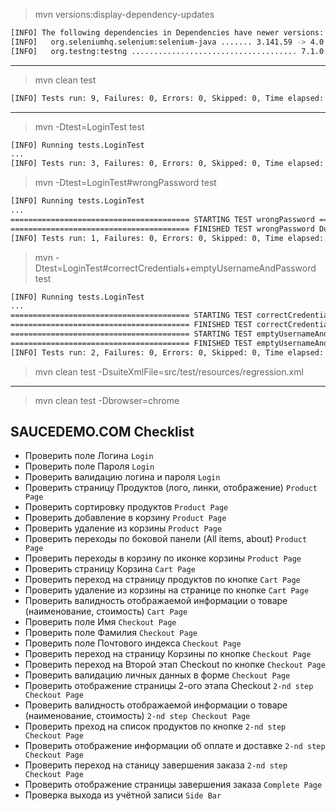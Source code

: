 >mvn versions:display-dependency-updates
```sh
[INFO] The following dependencies in Dependencies have newer versions:
[INFO]   org.seleniumhq.selenium:selenium-java ....... 3.141.59 -> 4.0.0-beta-1
[INFO]   org.testng:testng ..................................... 7.1.0 -> 7.3.0
```
------------
>mvn clean test
```sh
[INFO] Tests run: 9, Failures: 0, Errors: 0, Skipped: 0, Time elapsed: 37.018 s - in TestSuite
```
------------
>mvn -Dtest=LoginTest test
```sh
[INFO] Running tests.LoginTest
...
[INFO] Tests run: 3, Failures: 0, Errors: 0, Skipped: 0, Time elapsed: 10.236 s - in tests.LoginTest
```
>mvn -Dtest=LoginTest#wrongPassword test
```sh
[INFO] Running tests.LoginTest
...
======================================== STARTING TEST wrongPassword ========================================
======================================== FINISHED TEST wrongPassword Duration: 1s ========================================
[INFO] Tests run: 1, Failures: 0, Errors: 0, Skipped: 0, Time elapsed: 3.977 s - in tests.LoginTest
```
>mvn -Dtest=LoginTest#correctCredentials+emptyUsernameAndPassword test
```sh
[INFO] Running tests.LoginTest
...
======================================== STARTING TEST correctCredentials ========================================
======================================== FINISHED TEST correctCredentials Duration: 1s ========================================
======================================== STARTING TEST emptyUsernameAndPassword ========================================
======================================== FINISHED TEST emptyUsernameAndPassword Duration: 1s ========================================
[INFO] Tests run: 2, Failures: 0, Errors: 0, Skipped: 0, Time elapsed: 7.287 s - in tests.LoginTest
```
>mvn clean test -DsuiteXmlFile=src/test/resources/regression.xml
------------
>mvn clean test -Dbrowser=chrome



## **SAUCEDEMO.COM Checklist**

- Проверить поле Логина	`Login`
- Проверить поле Пароля	`Login`
- Проверить валидацию логина и пароля	`Login`
- Проверить страницу Продуктов (лого, линки, отображение)	`Product Page`
- Проверить сортировку продуктов	`Product Page`
- Проверить добавление в корзину	`Product Page`
- Проверить удаление из корзины	`Product Page`
- Проверить переходы по боковой панели (All items, about)	`Product Page`
- Проверить переходы в корзину по иконке корзины 	`Product Page`
- Проверить страницу Корзина `Cart Page`
- Проверить переход на страницу продуктов по кнопке	`Cart Page`
- Проверить удаление из корзины на странице по кнопке	`Cart Page`
- Проверить валидность отображаемой информации о товаре (наименование, стоимость)  	`Cart Page`
- Проверить поле Имя	`Checkout Page`
- Проверить поле Фамилия	`Checkout Page`
- Проверить поле Почтового индекса	`Checkout Page`
- Проверить переход на страницу Корзины по кнопке 	`Checkout Page`
- Проверить переход на Второй этап Checkout по кнопке 	`Checkout Page`
- Проверить валидацию личных данных в форме	    `Checkout Page`
- Проверить отображение страницы 2-ого этапа Checkout	`2-nd step Checkout Page`
- Проверить валидность отображаемой информации о товаре (наименование, стоимость)  	`2-nd step Checkout Page`
- Проверить преход на список продуктов по кнопке	`2-nd step Checkout Page`
- Проверить отображение информации об оплате и доставке	`2-nd step Checkout Page`
- Проверить переход на станицу завершения заказа 	`2-nd step Checkout Page`
- Проверить отображение страницы завершения заказа 	`Complete Page`
- Проверка выхода из учётной записи	`Side Bar`